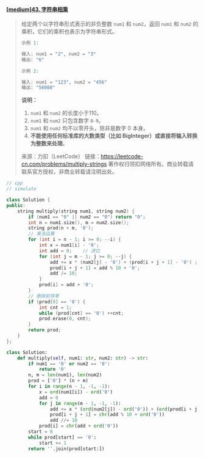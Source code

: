 #### [[medium]43. 字符串相乘](https://leetcode-cn.com/problems/multiply-strings/)

> 给定两个以字符串形式表示的非负整数 `num1` 和 `num2`，返回 `num1` 和 `num2` 的乘积，它们的乘积也表示为字符串形式。
>
> ```python
> 示例 1:
> 
> 输入: num1 = "2", num2 = "3"
> 输出: "6"
>     
> 示例 2:
> 
> 输入: num1 = "123", num2 = "456"
> 输出: "56088"
> ```
>
> **说明：**
>
> 1. `num1` 和 `num2` 的长度小于110。
> 2. `num1` 和 `num2` 只包含数字 `0-9`。
> 3. `num1` 和 `num2` 均不以零开头，除非是数字 0 本身。
> 4. **不能使用任何标准库的大数类型（比如 BigInteger）**或**直接将输入转换为整数来处理**。
>
> 来源：力扣（LeetCode）
> 链接：https://leetcode-cn.com/problems/multiply-strings
> 著作权归领扣网络所有。商业转载请联系官方授权，非商业转载请注明出处。



```cpp
// cpp
// simulate 

class Solution {
public:
    string multiply(string num1, string num2) {
        if (num1 == "0" || num2 == "0") return "0";
        int n = num1.size(), m = num2.size();
        string prod(n + m, '0');
        // 乘法运算
        for (int i = n - 1; i >= 0; --i) {
            int x = num1[i] - '0';
            int add = 0;    // 进位
            for (int j = m - 1; j >= 0; --j) {
                add += x * (num2[j] - '0') + (prod[i + j + 1] - '0') ;
                prod[i + j + 1] = add % 10 + '0';
                add /= 10;
            }
            prod[i] = add + '0';
        }
        // 删除前导零
        if (prod[0] == '0') { 
            int cnt = 1;
            while (prod[cnt] == '0') ++cnt;
            prod.erase(0, cnt);
        }
        return prod;
    }
};
```



```python
class Solution:
    def multiply(self, num1: str, num2: str) -> str:
        if num1 == '0' or num2 == '0':
            return '0'
        n, m = len(num1), len(num2)
        prod = ['0'] * (n + m)
        for i in range(n - 1, -1, -1):
            x = ord(num1[i]) - ord('0')
            add = 0
            for j in range(m - 1, -1, -1):
                add += x * (ord(num2[j]) - ord('0')) + (ord(prod[i + j + 1]) - ord('0'))
                prod[i + j + 1] = chr(add % 10 + ord('0'))
                add //= 10
            prod[i] = chr(add + ord('0'))
        start = 0
        while prod[start] == '0':
            start += 1
        return ''.join(prod[start:])
```

